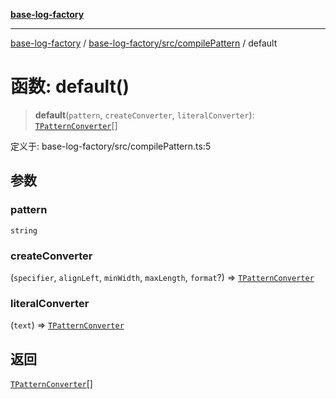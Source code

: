 [**base-log-factory**](../../../../index.md)

***

[base-log-factory](../../../../index.md) / [base-log-factory/src/compilePattern](../index.md) / default

# 函数: default()

> **default**(`pattern`, `createConverter`, `literalConverter`): [`TPatternConverter`](../../typings/type-aliases/TPatternConverter.md)[]

定义于: base-log-factory/src/compilePattern.ts:5

## 参数

### pattern

`string`

### createConverter

(`specifier`, `alignLeft`, `minWidth`, `maxLength`, `format`?) => [`TPatternConverter`](../../typings/type-aliases/TPatternConverter.md)

### literalConverter

(`text`) => [`TPatternConverter`](../../typings/type-aliases/TPatternConverter.md)

## 返回

[`TPatternConverter`](../../typings/type-aliases/TPatternConverter.md)[]
